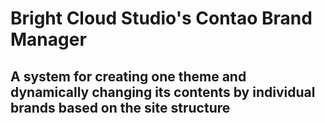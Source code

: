 # Bright Cloud Studio's Contao Brand Manager
## A system for creating one theme and dynamically changing its contents by individual brands based on the site structure
